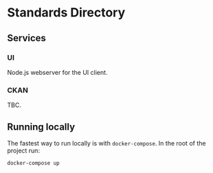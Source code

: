 # Standards Directory

## Services

### UI

Node.js webserver for the UI client.

### CKAN

TBC.

## Running locally

The fastest way to run locally is with `docker-compose`. In the root of the project run:

```
docker-compose up
```
